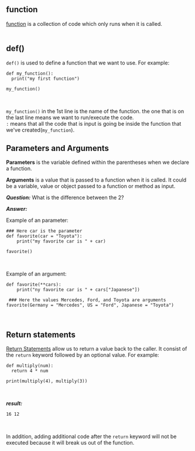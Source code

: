 ## function

[function](https://www.w3schools.com/python/python_functions.asp) is a collection of code which only runs when it is called.
<br>
<br>

## def()

```def()``` is used to define a function that we want to use. For example:

```
def my_function():
  print("my first function")

my_function()
```
<br>

```my_function()``` in the 1st line is the name of the function. the one that is on the last line means we want to run/execute the code.
<br>
```:``` means that all the code that is input is going be inside the function that we've created(```my_function```).
<br>

## Parameters and Arguments

**Parameters** is the variable defined within the parentheses when we declare a function. 
<br>

**Arguments** is a value that is passed to a function when it is called. It could be a variable, value or object passed to a function or method as input.
<br>

***Question:*** What is the difference between the 2?
<br>

***Answer:***

Example of an parameter:

```
### Here car is the parameter
def favorite(car = "Toyota"):
    print("my favorite car is " + car)
    
favorite()
```
<br>

Example of an argument:

```
def favorite(**cars):
    print("ny favorite car is " + cars["Japanese"])
 
 ### Here the values Mercedes, Ford, and Toyota are arguments   
favorite(Germany = "Mercedes", US = "Ford", Japanese = "Toyota")
```
<br>

## Return statements

[Return Statements](https://realpython.com/python-return-statement/) allow us to return a value back to the caller. It  consist of the ```return``` keyword followed by an optional value. For example:
<br>

```
def multiply(num):
  return 4 * num

print(multiply(4), multiply(3))
```
<br>

***result:***
```
16 12
```
<br>

In addition, adding additional code after the ```return``` keyword will not be executed because it will break us out of the function.













